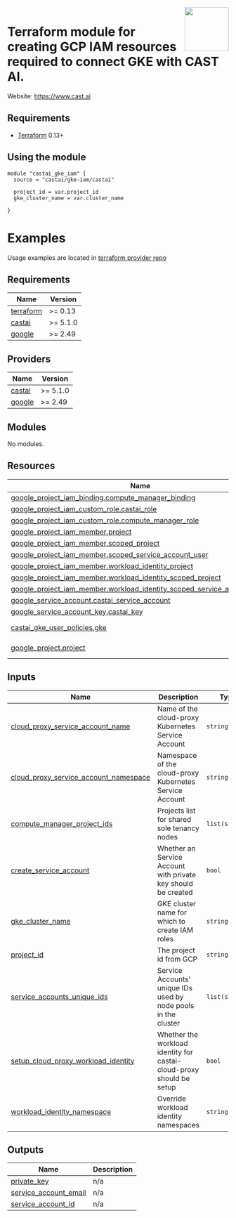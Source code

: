 <a href="https://cast.ai">
    <img src="https://cast.ai/wp-content/themes/cast/img/cast-logo-dark-blue.svg" align="right" height="100" />
</a>

Terraform module for creating GCP IAM resources required to connect GKE with CAST AI.
==================


Website: https://www.cast.ai

Requirements
------------

- [Terraform](https://www.terraform.io/downloads.html) 0.13+

Using the module
------------


```hcl
module "castai_gke_iam" {
  source = "castai/gke-iam/castai"
  
  project_id = var.project_id
  gke_cluster_name = var.cluster_name

}
```

# Examples

Usage examples are located in [terraform provider repo](https://github.com/castai/terraform-provider-castai/tree/master/examples/gke)

<!-- BEGIN_TF_DOCS -->
## Requirements

| Name | Version |
|------|---------|
| <a name="requirement_terraform"></a> [terraform](#requirement\_terraform) | >= 0.13 |
| <a name="requirement_castai"></a> [castai](#requirement\_castai) | >= 5.1.0 |
| <a name="requirement_google"></a> [google](#requirement\_google) | >= 2.49 |

## Providers

| Name | Version |
|------|---------|
| <a name="provider_castai"></a> [castai](#provider\_castai) | >= 5.1.0 |
| <a name="provider_google"></a> [google](#provider\_google) | >= 2.49 |

## Modules

No modules.

## Resources

| Name | Type |
|------|------|
| [google_project_iam_binding.compute_manager_binding](https://registry.terraform.io/providers/hashicorp/google/latest/docs/resources/project_iam_binding) | resource |
| [google_project_iam_custom_role.castai_role](https://registry.terraform.io/providers/hashicorp/google/latest/docs/resources/project_iam_custom_role) | resource |
| [google_project_iam_custom_role.compute_manager_role](https://registry.terraform.io/providers/hashicorp/google/latest/docs/resources/project_iam_custom_role) | resource |
| [google_project_iam_member.project](https://registry.terraform.io/providers/hashicorp/google/latest/docs/resources/project_iam_member) | resource |
| [google_project_iam_member.scoped_project](https://registry.terraform.io/providers/hashicorp/google/latest/docs/resources/project_iam_member) | resource |
| [google_project_iam_member.scoped_service_account_user](https://registry.terraform.io/providers/hashicorp/google/latest/docs/resources/project_iam_member) | resource |
| [google_project_iam_member.workload_identity_project](https://registry.terraform.io/providers/hashicorp/google/latest/docs/resources/project_iam_member) | resource |
| [google_project_iam_member.workload_identity_scoped_project](https://registry.terraform.io/providers/hashicorp/google/latest/docs/resources/project_iam_member) | resource |
| [google_project_iam_member.workload_identity_scoped_service_account_user](https://registry.terraform.io/providers/hashicorp/google/latest/docs/resources/project_iam_member) | resource |
| [google_service_account.castai_service_account](https://registry.terraform.io/providers/hashicorp/google/latest/docs/resources/service_account) | resource |
| [google_service_account_key.castai_key](https://registry.terraform.io/providers/hashicorp/google/latest/docs/resources/service_account_key) | resource |
| [castai_gke_user_policies.gke](https://registry.terraform.io/providers/castai/castai/latest/docs/data-sources/gke_user_policies) | data source |
| [google_project.project](https://registry.terraform.io/providers/hashicorp/google/latest/docs/data-sources/project) | data source |

## Inputs

| Name | Description | Type | Default | Required |
|------|-------------|------|---------|:--------:|
| <a name="input_cloud_proxy_service_account_name"></a> [cloud\_proxy\_service\_account\_name](#input\_cloud\_proxy\_service\_account\_name) | Name of the cloud-proxy Kubernetes Service Account | `string` | `"castai-cloud-proxy"` | no |
| <a name="input_cloud_proxy_service_account_namespace"></a> [cloud\_proxy\_service\_account\_namespace](#input\_cloud\_proxy\_service\_account\_namespace) | Namespace of the cloud-proxy Kubernetes Service Account | `string` | `"castai-agent"` | no |
| <a name="input_compute_manager_project_ids"></a> [compute\_manager\_project\_ids](#input\_compute\_manager\_project\_ids) | Projects list for shared sole tenancy nodes | `list(string)` | `[]` | no |
| <a name="input_create_service_account"></a> [create\_service\_account](#input\_create\_service\_account) | Whether an Service Account with private key should be created | `bool` | `true` | no |
| <a name="input_gke_cluster_name"></a> [gke\_cluster\_name](#input\_gke\_cluster\_name) | GKE cluster name for which to create IAM roles | `string` | n/a | yes |
| <a name="input_project_id"></a> [project\_id](#input\_project\_id) | The project id from GCP | `string` | n/a | yes |
| <a name="input_service_accounts_unique_ids"></a> [service\_accounts\_unique\_ids](#input\_service\_accounts\_unique\_ids) | Service Accounts' unique IDs used by node pools in the cluster | `list(string)` | `[]` | no |
| <a name="input_setup_cloud_proxy_workload_identity"></a> [setup\_cloud\_proxy\_workload\_identity](#input\_setup\_cloud\_proxy\_workload\_identity) | Whether the workload identity for castai-cloud-proxy should be setup | `bool` | `false` | no |
| <a name="input_workload_identity_namespace"></a> [workload\_identity\_namespace](#input\_workload\_identity\_namespace) | Override workload identity namespaces | `string` | `""` | no |

## Outputs

| Name | Description |
|------|-------------|
| <a name="output_private_key"></a> [private\_key](#output\_private\_key) | n/a |
| <a name="output_service_account_email"></a> [service\_account\_email](#output\_service\_account\_email) | n/a |
| <a name="output_service_account_id"></a> [service\_account\_id](#output\_service\_account\_id) | n/a |
<!-- END_TF_DOCS -->